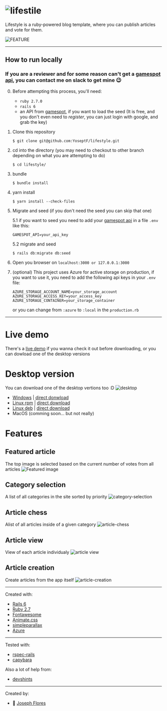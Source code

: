 # ![lifestile](https://i.imgur.com/ktFvh1l.png)

Lifestyle is a ruby-powered blog template, where you can publish articles and vote for them.

![FEATURE](https://i.imgur.com/2G4mvWc.png)

---
## How to run locally

### If you are a reviewer and for some reason can't get a [gamespot api](https://www.gamespot.com/api/), you can contact me on slack to get mine 😉

0. Before attempting this process, you'll need:
   - `ruby 2.7.0`
   - `rails 6` 
   - an API from [gamespot](https://www.gamespot.com/api/), if you want to load the seed (It is free, and you don't even need to _*register*_, you can just login with google, and grab the key)

1. Clone this repository
    ```
    $ git clone git@github.com:YoseptF/lifestyle.git
    ```
2. cd into the directory (you may need to checkout to other branch depending on what you are attempting to do)
    ```
    $ cd lifestyle/
    ```
3. bundle
    ```
    $ bundle install
    ```
4. yarn install
    ```
    $ yarn install --check-files
    ```
5. Migrate and seed (if you don't need the seed you can skip that one)
    
    5.1 if you want to seed you need to add your [gamespot api](https://www.gamespot.com/api/) in a file `.env` like this:
    ```
    GAMESPOT_API=your_api_key
    ```
    5.2 migrate and seed
    ```
    $ rails db:migrate db:seed
    ```
6. Open you browser on `localhost:3000 or 127.0.0.1:3000`

7. (optional) This project uses Azure for active storage on production, if you want to use it, you need to add the following api keys in your `.env` file:
    ```
    AZURE_STORAGE_ACCOUNT_NAME=your_storage_account
    AZURE_STORAGE_ACCESS_KEY=your_access_key
    AZURE_STORAGE_CONTAINER=your_storage_container
    ```
    or you can change from `:azure` to `:local` in the `production.rb`
---

# Live demo
 There's a [live demo](https://aqueous-springs-55430.herokuapp.com/) if you wanna check it out before downloading, or you can dowload one of the desktop versions

# Desktop version

  You can download one of the desktop vertions too :D
  ![desktop](https://i.imgur.com/ixX0f9H.png)

  - [Windows](https://www.mediafire.com/file/6l79fv8gp22zw4p/LifeStyle-1.0.0_Setup.exe/file) | [direct donwload](https://download1348.mediafire.com/jw4kfohvnh7g/6l79fv8gp22zw4p/LifeStyle-1.0.0+Setup.exe)
  - [Linux rpm](http://www.mediafire.com/file/by48x28yez6sssx/my-app-1.0.0-1.x86_64.rpm/file) | [direct download](https://download1321.mediafire.com/inr3l0ycem4g/by48x28yez6sssx/my-app-1.0.0-1.x86_64.rpm)
  - [Linux deb](https://www.mediafire.com/file/wj7p13nnqk3r8p8/my-app_1.0.0_amd64.deb/file) | [direct download](https://download1586.mediafire.com/wddhpsfhmtag/wj7p13nnqk3r8p8/my-app_1.0.0_amd64.deb)
  - MacOS (comming soon... but not really)

# Features

## Featured article
The top image is selected based on the current number of votes from all articles
![Featured image](https://i.imgur.com/y58driP.png)

## Category selection
A list of all categories in the site sorted by priority
![category-selection](https://i.imgur.com/VsvxOLz.png)

## Article chess
Alist of all articles inside of a given category
![article-chess](https://i.imgur.com/xCzayxh.png)

## Article view
View of each article individualy
![article view](https://i.imgur.com/tEwFZsR.png)

## Article creation
Create articles from the app itself
![article-creation](https://i.imgur.com/B6fbEYD.png)

---
Created with:

- [Rails 6](https://rubyonrails.org/)
- [Ruby 2.7](https://www.ruby-lang.org/en/news/2019/12/25/ruby-2-7-0-released/)
- [Fontawesome](https://fontawesome.com/)
- [Animate.css](https://daneden.github.io/animate.css/)
- [simpleparallax](https://simpleparallax.com/)
- [Azure](https://azure.microsoft.com/en-us/)

---

Tested with:

- [rspec-rails](https://github.com/rspec/rspec-rails/issues)
- [capybara](https://github.com/teamcapybara/capybara)

Also a lot of help from:

- [devshints](https://devhints.io/)

---

Created by:

- 👤 [Joseph Flores](https://github.com/YoseptF)